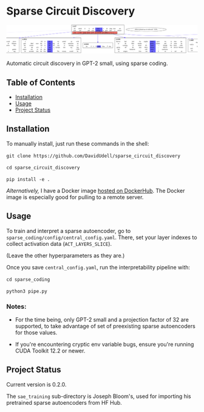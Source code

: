 # Sparse Circuit Discovery
![Feature graph](header.png)

Automatic circuit discovery in GPT-2 small, using sparse coding.

## Table of Contents
- [Installation](#installation)
- [Usage](#usage)
- [Project Status](#project-status)

## Installation
To manually install, just run these commands in the shell:

`git clone https://github.com/DavidUdell/sparse_circuit_discovery`

`cd sparse_circuit_discovery`

`pip install -e .`

_Alternatively,_ I have a Docker image [hosted on
DockerHub](https://hub.docker.com/r/davidudell/sparse_circuit_discovery). The
Docker image is especially good for pulling to a remote server.

## Usage
To train and interpret a sparse autoencoder, go to
`sparse_coding/config/central_config.yaml`. There, set your layer indexes to
collect activation data (`ACT_LAYERS_SLICE`).

(Leave the other hyperparameters as they are.)

Once you save `central_config.yaml`, run the interpretability pipeline with:

`cd sparse_coding`

`python3 pipe.py`

### Notes:
- For the time being, only GPT-2 small and a projection factor of 32 are
  supported, to take advantage of set of preexisting sparse autoencoders for
  those values.

- If you're encountering cryptic env variable bugs, ensure you're running CUDA
  Toolkit 12.2 or newer.

## Project Status
Current version is 0.2.0.

The `sae_training` sub-directory is Joseph Bloom's, used for importing his
pretrained sparse autoencoders from HF Hub.
